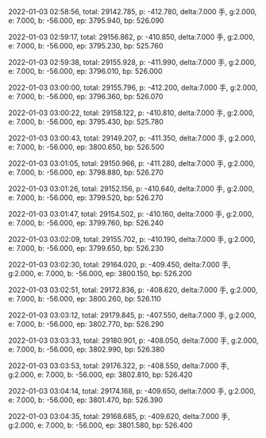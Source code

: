 2022-01-03 02:58:56, total: 29142.785, p: -412.780, delta:7.000 手, g:2.000, e: 7.000, b: -56.000, ep: 3795.940, bp: 526.090

2022-01-03 02:59:17, total: 29156.862, p: -410.850, delta:7.000 手, g:2.000, e: 7.000, b: -56.000, ep: 3795.230, bp: 525.760

2022-01-03 02:59:38, total: 29155.928, p: -411.990, delta:7.000 手, g:2.000, e: 7.000, b: -56.000, ep: 3796.010, bp: 526.000

2022-01-03 03:00:00, total: 29155.796, p: -412.200, delta:7.000 手, g:2.000, e: 7.000, b: -56.000, ep: 3796.360, bp: 526.070

2022-01-03 03:00:22, total: 29158.122, p: -410.810, delta:7.000 手, g:2.000, e: 7.000, b: -56.000, ep: 3795.430, bp: 525.780

2022-01-03 03:00:43, total: 29149.207, p: -411.350, delta:7.000 手, g:2.000, e: 7.000, b: -56.000, ep: 3800.650, bp: 526.500

2022-01-03 03:01:05, total: 29150.966, p: -411.280, delta:7.000 手, g:2.000, e: 7.000, b: -56.000, ep: 3798.880, bp: 526.270

2022-01-03 03:01:26, total: 29152.156, p: -410.640, delta:7.000 手, g:2.000, e: 7.000, b: -56.000, ep: 3799.520, bp: 526.270

2022-01-03 03:01:47, total: 29154.502, p: -410.160, delta:7.000 手, g:2.000, e: 7.000, b: -56.000, ep: 3799.760, bp: 526.240

2022-01-03 03:02:09, total: 29155.702, p: -410.190, delta:7.000 手, g:2.000, e: 7.000, b: -56.000, ep: 3799.650, bp: 526.230

2022-01-03 03:02:30, total: 29164.020, p: -409.450, delta:7.000 手, g:2.000, e: 7.000, b: -56.000, ep: 3800.150, bp: 526.200

2022-01-03 03:02:51, total: 29172.836, p: -408.620, delta:7.000 手, g:2.000, e: 7.000, b: -56.000, ep: 3800.260, bp: 526.110

2022-01-03 03:03:12, total: 29179.845, p: -407.550, delta:7.000 手, g:2.000, e: 7.000, b: -56.000, ep: 3802.770, bp: 526.290

2022-01-03 03:03:33, total: 29180.901, p: -408.050, delta:7.000 手, g:2.000, e: 7.000, b: -56.000, ep: 3802.990, bp: 526.380

2022-01-03 03:03:53, total: 29176.322, p: -408.550, delta:7.000 手, g:2.000, e: 7.000, b: -56.000, ep: 3802.810, bp: 526.420

2022-01-03 03:04:14, total: 29174.168, p: -409.650, delta:7.000 手, g:2.000, e: 7.000, b: -56.000, ep: 3801.470, bp: 526.390

2022-01-03 03:04:35, total: 29168.685, p: -409.620, delta:7.000 手, g:2.000, e: 7.000, b: -56.000, ep: 3801.580, bp: 526.400